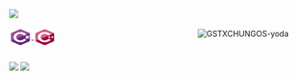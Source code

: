 ## <GSTX>
 <div>
  <a href="https://github.com/Gstxxx">
  <img height="180em" src="https://github-readme-stats.vercel.app/api?username=Gstx-NewWay&show_icons=false&theme=dark&include_all_commits=true&count_private=true"/>
</div>
<div style="display: inline_block"><br>
  <img align="center" alt="Csharp" height="30" width="40" src="https://raw.githubusercontent.com/devicons/devicon/master/icons/csharp/csharp-original.svg">
  <img align="center" alt="Csharp" height="30" width="40" src="https://raw.githubusercontent.com/devicons/devicon/master/icons/cplusplus/cplusplus-original.svg">
  <img align="right" alt="GSTXCHUNGOS-yoda" src="https://picrew.me/share?cd=FSl8fDg8fu">
</div>
  
  ##
 
<div> 
  <a href="https://www.youtube.com/channel/UChSRW6L5r0esk1xVB5Dqt7g" target="_blank"><img src="https://img.shields.io/badge/YouTube-FF0000?style=for-the-badge&logo=youtube&logoColor=white" target="_blank"></a>
 <a href="https://discord.gg/newway" target="_blank"><img src="https://img.shields.io/badge/Discord-7289DA?style=for-the-badge&logo=discord&logoColor=white" target="_blank"></a>
</div>
